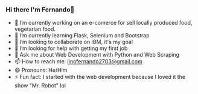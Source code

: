 ### Hi there I'm Fernando👋

<!--
**Fer-Bar/Fer-Bar** is a ✨ _special_ ✨ repository because its `README.md` (this file) appears on your GitHub profile.

Here are some ideas to get you started: -->

- 🔭 I’m currently working on an e-comerce for sell locally produced food, vegetarian food. 
- 🌱 I’m currently learning Flask, Selenium and Bootstrap
- 👯 I’m looking to collaborate on IBM, it's my goal
- 🤔 I’m looking for help with getting my first job
- 💬 Ask me about Web Development with Python and Web Scraping
- 📫 How to reach me: linofernando2703@gmail.com
- 😄 Pronouns: He/Him
- ⚡ Fun fact: I started with the web development because I loved it the show "Mr. Robot" lol

